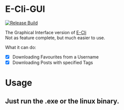 # E-Cli-GUI

[![Release Build](https://github.com/Saniee/e-cli-gui/actions/workflows/rust.yml/badge.svg)](https://github.com/Saniee/e-cli-gui/actions/workflows/rust.yml) <br>

The Graphical Interface version of [E-Cli](https://github.com/Saniee/e-cli) <br>
Not as feature complete, but much easier to use.

What it can do:

- [x] Downloading Favourites from a Username
- [x] Downloading Posts with specified Tags

# Usage
## Just run the .exe or the linux binary.
